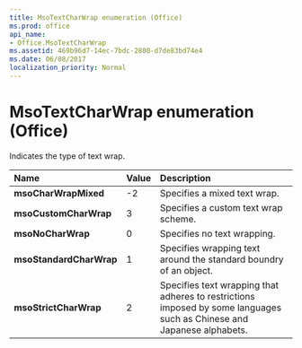```yaml
---
title: MsoTextCharWrap enumeration (Office)
ms.prod: office
api_name:
- Office.MsoTextCharWrap
ms.assetid: 469b96d7-14ec-7bdc-2800-d7de83bd74e4
ms.date: 06/08/2017
localization_priority: Normal
---
```



# MsoTextCharWrap enumeration (Office)

Indicates the type of text wrap.



|Name|Value|Description|
|:-----|:-----|:-----|
|**msoCharWrapMixed**|-2|Specifies a mixed text wrap.|
|**msoCustomCharWrap**|3|Specifies a custom text wrap scheme.|
|**msoNoCharWrap**|0|Specifies no text wrapping.|
|**msoStandardCharWrap**|1|Specifies wrapping text around the standard boundry of an object.|
|**msoStrictCharWrap**|2|Specifies text wrapping that adheres to restrictions imposed by some languages such as Chinese and Japanese alphabets.|

